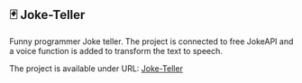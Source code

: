 ## :black_joker: Joke-Teller

Funny programmer Joke teller. The project is connected to free JokeAPI and a voice function is added to transform the text to speech. 

The project is available under URL: [Joke-Teller](https://vellyd.github.io/joke-teller/)

